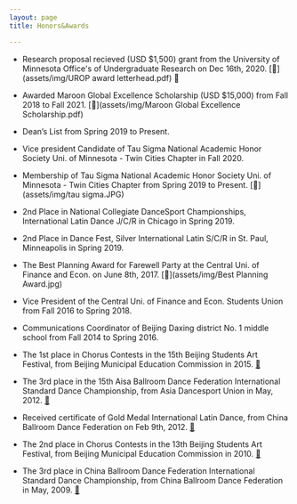 ```yaml
---
layout: page
title: Honors&Awards

---
```


* Research proposal recieved (USD $1,500) grant from the University of Minnesota Office's of Undergraduate Research on Dec 16th, 2020. [📄](assets/img/UROP award letterhead.pdf) 👏

* Awarded Maroon Global Excellence Scholarship (USD $15,000) from Fall 2018 to Fall 2021. [📄](assets/img/Maroon Global Excellence Scholarship.pdf)

* Dean’s List from Spring 2019 to Present.

* Vice president Candidate of Tau Sigma National Academic Honor Society Uni. of Minnesota - Twin Cities Chapter in Fall 2020.

* Membership of Tau Sigma National Academic Honor Society Uni. of Minnesota - Twin Cities Chapter from Spring 2019 to Present. [📄](assets/img/tau sigma.JPG)

* 2nd Place in National Collegiate DanceSport Championships, International Latin Dance J/C/R in Chicago in Spring 2019. 

* 2nd Place in Dance Fest, Silver International Latin S/C/R in St. Paul, Minneapolis in Spring 2019.

* The Best Planning Award for Farewell Party at the Central Uni. of Finance and Econ. on June 8th, 2017. [📄](assets/img/Best Planning Award.jpg)

* Vice President of the Central Uni. of Finance and Econ. Students Union from Fall 2016 to Spring 2018.

* Communications Coordinator of Beijing Daxing district No. 1 middle school from Fall 2014 to Spring 2016.

* The 1st place in Chorus Contests in the 15th Beijing Students Art Festival, from Beijing Municipal Education Commission in 2015. [📄](assets/img/15chorus.jpg)

* The 3rd place in the 15th Aisa Ballroom Dance Federation International Standard Dance Championship, from Asia Dancesport Union in May, 2012. [📄](assets/img/abdf2.jpg)

* Received certificate of Gold Medal International Latin Dance, from China Ballroom Dance Federation on Feb 9th, 2012.  [📄](assets/img/gold.jpg)

* The 2nd place in Chorus Contests in the 13th Beijing Students Art Festival, from Beijing Municipal Education Commission in 2010. [📄](assets/img/13chorus.jpg)

* The 3rd place in China Ballroom Dance Federation International Standard Dance Championship, from China Ballroom Dance Federation in May, 2009. [📄](assets/img/2009cbdf.jpg)
